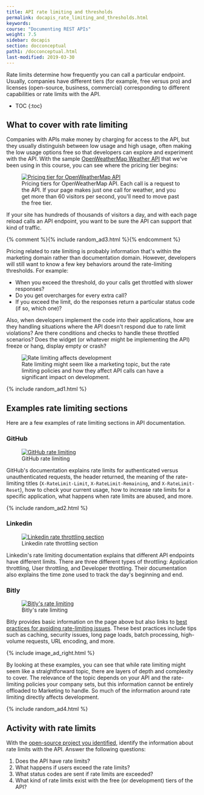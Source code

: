 ```yaml
---
title: API rate limiting and thresholds
permalink: docapis_rate_limiting_and_thresholds.html
keywords:
course: "Documenting REST APIs"
weight: 7.5
sidebar: docapis
section: docconceptual
path1: /docconceptual.html
last-modified: 2019-03-30
---
```


Rate limits determine how frequently you can call a particular endpoint. Usually, companies have different tiers (for example, free versus pro) and licenses (open-source, business, commercial) corresponding to different capabilities or rate limits with the API.

* TOC
{:toc}

## What to cover with rate limiting

Companies with APIs make money by charging for access to the API, but they usually distinguish between low usage and high usage, often making the low usage options free so that developers can explore and experiment with the API. With the sample [OpenWeatherMap Weather API](https://openweathermap.org/price) that we've been using in this course, you can see where the pricing tier begins:

<figure><a target="_blank" class="noExtIcon" href="https://openweathermap.org/price"><img class="docimage" src="{{site.media}}/openweathermapratelimits.png" alt="Pricing tier for OpenWeatherMap API" /></a><figcaption>Pricing tiers for OpenWeatherMap API. Each call is a request to the API. If your page makes just one call for weather, and you get more than 60 visitors per second, you'll need to move past the free tier.</figcaption></figure>

If your site has hundreds of thousands of visitors a day, and with each page reload calls an API endpoint, you want to be sure the API can support that kind of traffic.

{% comment %}{% include random_ad3.html %}{% endcomment %}

Pricing related to rate limiting is probably information that's within the marketing domain rather than documentation domain. However, developers will still want to know a few key behaviors around the rate-limiting thresholds. For example:

* When you exceed the threshold, do your calls get throttled with slower responses?
* Do you get overcharges for every extra call?
* If you exceed the limit, do the responses return a particular status code (if so, which one)?

Also, when developers implement the code into their applications, how are they handling situations where the API doesn't respond due to rate limit violations? Are there conditions and checks to handle these throttled scenarios? Does the widget (or whatever might be implementing the API) freeze or hang, display empty or crash?

<figure><img class="docimage medium border" src="{{site.media}}/{% if site.format == "kindle" %}nonref_ratelimiting.png{% else %}nonref_ratelimiting.svg{% endif %}" alt="Rate limiting affects development" /><figcaption>Rate limiting might seem like a marketing topic, but the rate limiting policies and how they affect API calls can have a significant impact on development.</figcaption></figure>

{% include random_ad1.html %}

## Examples rate limiting sections

Here are a few examples of rate limiting sections in API documentation.

### GitHub

<figure><a target="_blank" class="noExtIcon" href="https://developer.github.com/v3/#rate-limiting"><img class="docimage" src="{{site.media}}/githubratelimiting.png" alt="GitHub rate limiting" /></a><figcaption>GitHub rate limiting</figcaption></figure>

GitHub's documentation explains rate limits for authenticated versus unauthenticated requests, the header returned, the meaning of the rate-limiting titles (`X-RateLimit-Limit`, `X-RateLimit-Remaining`, and `X-RateLimit-Reset`), how to check your current usage, how to increase rate limits for a specific application, what happens when rate limits are abused, and more.

{% include random_ad2.html %}

### Linkedin

<figure><a target="_blank" class="noExtIcon" href="https://developer.linkedin.com/docs/rest-api?u=0#"><img class="docimage" src="{{site.media}}/dropboxratelimiting.png" alt="Linkedin rate throttling section" /></a><figcaption>Linkedin rate throttling section</figcaption></figure>

Linkedin's rate limiting documentation explains that different API endpoints have different limits. There are three different types of throttling: Application throttling, User throttling, and Developer throttling. Their documentation also explains the time zone used to track the day's beginning and end.

### Bitly

<figure><a target="_blank" class="noExtIcon" href="http://dev.bitly.com/rate_limiting.html"><img class="docimage" src="{{site.media}}/bitlyratelimiting.png" alt="Bitly's rate limiting" /></a><figcaption>Bitly's rate limiting</figcaption></figure>

Bitly provides basic information on the page above but also links to [best practices for avoiding rate-limiting issues](http://dev.bitly.com/best_practices.html). These best practices include tips such as caching, security issues, long page loads, batch processing, high-volume requests, URL encoding, and more.

{% include image_ad_right.html %}

By looking at these examples, you can see that while rate limiting might seem like a straightforward topic, there are layers of depth and complexity to cover. The relevance of the topic depends on your API and the rate-limiting policies your company sets, but this information cannot be entirely offloaded to Marketing to handle. So much of the information around rate limiting directly affects development.

{% include random_ad4.html %}

## <i class="fa fa-user-circle"></i> Activity with rate limits

With the [open-source project you identified](docapis_find_open_source_project.html), identify the information about rate limits with the API. Answer the following questions:

1. Does the API have rate limits?
2. What happens if users exceed the rate limits?
3. What status codes are sent if rate limits are exceeded?
4. What kind of rate limits exist with the free (or development) tiers of the API?
